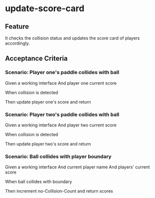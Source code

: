 # update-score-card

## Feature

It checks the collision status and updates
the score card of players accordingly.

## Acceptance Criteria

### Scenario: Player one's paddle collides with ball

Given a working interface
And player one current score

When collision is detected

Then update player one's score and return

### Scenario: Player two's paddle collides with ball

Given a working interface
And player two current score

When collision is detected

Then update player two's score and return

### Scenario: Ball collides with player boundary

Given a working interface
And current player name
And players' current score

When ball collides with boundary

Then increment no-Collision-Count and return scores
